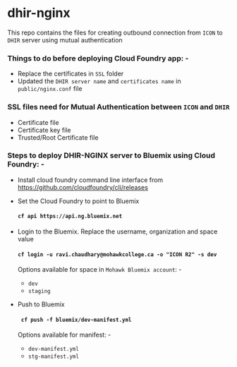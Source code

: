 # dhir-nginx

This repo contains the files for creating outbound connection from `ICON` to `DHIR` server using mutual authentication

### Things to do before deploying Cloud Foundry app: -

 - Replace the certificates in `SSL` folder
 - Updated the `DHIR server name` and `certificates name` in `public/nginx.conf` file

### SSL files need for Mutual Authentication between `ICON` and `DHIR`

 - Certificate file
 - Certificate key file
 - Trusted/Root Certificate file

### Steps to deploy DHIR-NGINX server to Bluemix using Cloud Foundry: -

 - Install cloud foundry command line interface from https://github.com/cloudfoundry/cli/releases
 - Set the Cloud Foundry to point to Bluemix
    #### ``` cf api https://api.ng.bluemix.net ```
 - Login to the Bluemix. Replace the username, organization and space value
    #### ``` cf login -u ravi.chaudhary@mohawkcollege.ca -o "ICON R2" -s dev ```

    Options available for space in `Mohawk Bluemix account`: -
    - `dev`
    - `staging`


 - Push to Bluemix
    #### ``` cf push -f bluemix/dev-manifest.yml```

    Options available for manifest: -
    - `dev-manifest.yml`
    - `stg-manifest.yml`

